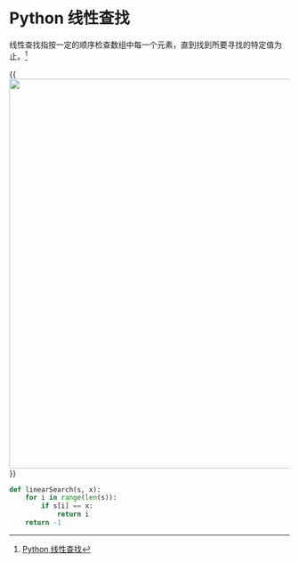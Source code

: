 # Python 线性查找 

    
线性查找指按一定的顺序检查数组中每一个元素，直到找到所要寻找的特定值为止。[^1]

{{<image src="/images/Linear.png" caption="线性查找" width="700">}}

```python
def linearSearch(s, x):
    for i in range(len(s)):
        if s[i] == x:
            return i
    return -1
```

[^1]: [Python 线性查找](https://www.runoob.com/python3/python-linear-search.html)


